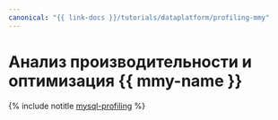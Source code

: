 ```yaml
---
canonical: "{{ link-docs }}/tutorials/dataplatform/profiling-mmy"
---
```


# Анализ производительности и оптимизация {{ mmy-name }}

{% include notitle [mysql-profiling](../../_tutorials/dataplatform/profiling-mmy.md) %}